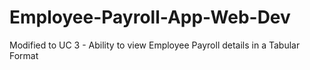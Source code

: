 # Employee-Payroll-App-Web-Dev

Modified to UC 3 - Ability to view Employee Payroll details in a Tabular Format
